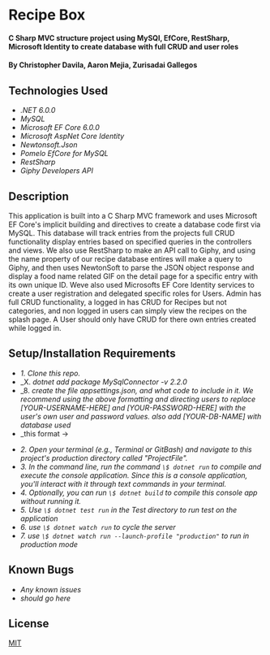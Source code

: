 # Recipe Box

#### C Sharp MVC structure project using MySQl, EfCore, RestSharp, Microsoft Identity to create database with full CRUD and user roles

#### By Christopher Davila, Aaron Mejia, Zurisadai Gallegos

## Technologies Used

* _.NET 6.0.0_
* _MySQL_
* _Microsoft EF Core 6.0.0_
* _Microsoft AspNet Core Identity_
* _Newtonsoft.Json_
* _Pomelo EfCore for MySQL_
* _RestSharp_
* _Giphy Developers API_


## Description

This application is built into a C Sharp MVC framework and uses Microsoft EF Core's implicit building and directives to create a database code first via MySQL.  This database will track entries from the projects full CRUD functionality display entries based on specified queries in the controllers and views.  We also use RestSharp to make an API call to Giphy, and using the name property of our recipe database entires will make a query to Giphy, and then uses NewtonSoft to parse the JSON object response and display a food name related GIF on the detail page for a specific entry with its own unique ID.  Weve also used Microsofts EF Core Identity services to create a user registration and delegated specific roles for Users.  Admin has full CRUD functionality, a logged in has CRUD for Recipes but not categories, and non logged in users can simply view the recipes on the splash page.  A User should only have CRUD for there own entries created while logged in.

## Setup/Installation Requirements

<!-- Going forward, don't forget to include setup instructions in your README for an appsettings.json with a database connection string. -->

* _1. Clone this repo._
* _X. _dotnet add package MySqlConnector -v 2.2.0_
* _8. _create the file appsettings.json, and what code to include in it. We recommend using the above formatting and directing users to replace [YOUR-USERNAME-HERE] and [YOUR-PASSWORD-HERE] with the user's own user and password values. also add [YOUR-DB-NAME] with database used_
* _this format -> 
<!-- {
  "ConnectionStrings": {
    "DefaultConnection": "Server=localhost;Port=3306;database=[YOUR-DB-NAME];uid=[YOUR-USER-HERE];pwd=[YOUR-PASSWORD-HERE];"
  }
} -->
* _2. Open your terminal (e.g., Terminal or GitBash) and navigate to this project's production directory called "ProjectFile"._
* _3. In the command line, run the command `\$ dotnet run` to compile and execute the console application. Since this is a console application, you'll interact with it through text commands in your terminal._
* _4. Optionally, you can run `\$ dotnet build` to compile this console app without running it._
* _5. Use `\$ dotnet test run` in the Test directory to run test on the application_
* _6. use `\$ dotnet watch run` to cycle the server_
* _7. use `\$ dotnet watch run --launch-profile "production"` to run in production mode_


## Known Bugs

* _Any known issues_
* _should go here_

## License
[MIT](https://yourlicesnepage)
